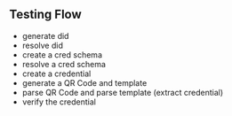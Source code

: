 ## Testing Flow


- generate did
- resolve did
- create a cred schema
- resolve a cred schema
- create a credential
- generate a QR Code and template
- parse QR Code and parse template (extract credential)
- verify the credential